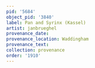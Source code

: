 ```yaml
---
pid: '5684'
object_pid: '3840'
label: Pan and Syrinx (Kassel)
artist: janbrueghel
provenance_date:
provenance_location: Waddingham
provenance_text:
collection: provenance
order: '1910'
---
```

